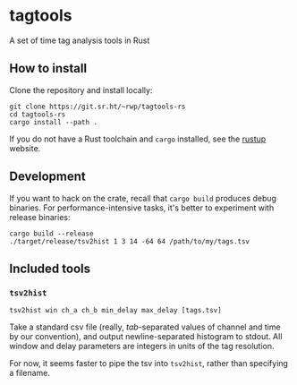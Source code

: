 # tagtools

A set of time tag analysis tools in Rust

## How to install

Clone the repository and install locally:

    git clone https://git.sr.ht/~rwp/tagtools-rs
    cd tagtools-rs
    cargo install --path .

If you do not have
a Rust toolchain and `cargo` installed,
see the [rustup](https://rustup.rs/) website.

## Development

If you want to hack on the crate,
recall that `cargo build` produces debug binaries.
For performance-intensive tasks,
it's better to experiment with release binaries:

    cargo build --release
    ./target/release/tsv2hist 1 3 14 -64 64 /path/to/my/tags.tsv

## Included tools

### `tsv2hist`

    tsv2hist win ch_a ch_b min_delay max_delay [tags.tsv]

Take a standard csv file
(really, *tab*-separated values
of channel and time
by our convention),
and output newline-separated histogram to stdout.
All window and delay parameters
are integers in units of the tag resolution.

For now, it seems faster
to pipe the tsv into `tsv2hist`,
rather than specifying a filename.
